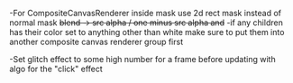 -For CompositeCanvasRenderer inside mask use 2d rect mask instead of normal mask <strike>blend -> src alpha / one minus src alpha and</strike> 
    -if any children has their color set to anything other than white make sure to put them into another composite canvas renderer group first

-Set glitch effect to some high number for a frame before updating with algo for the "click" effect